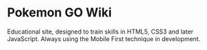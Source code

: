 # Pokemon GO Wiki

Educational site, designed to train skills in HTML5, CSS3 and later JavaScript. Always using the Mobile First technique in development.